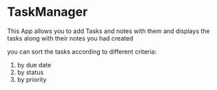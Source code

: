 # TaskManager


This App allows you to add Tasks and notes with them and displays the tasks along with their notes you had created 

you can sort the tasks according to different criteria:

1. by due date
2. by status
3. by priority
